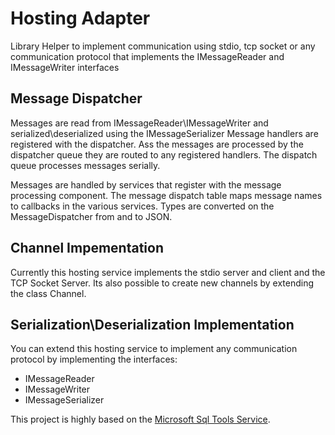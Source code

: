 # Hosting Adapter
Library Helper to implement communication using stdio, tcp socket or any communication
 protocol that implements the IMessageReader and IMessageWriter interfaces

## Message Dispatcher

Messages are read from IMessageReader\IMessageWriter and serialized\deserialized using the IMessageSerializer
Message handlers are registered with the dispatcher.  Ass the messages are processed by
the dispatcher queue they are routed to any registered handlers.  The dispatch queue processes messages 
serially.

Messages are handled by services that register with the message processing component. The message dispatch table maps
message names to callbacks in the various services. Types are converted on the MessageDispatcher from and to JSON.

## Channel Impementation

Currently this hosting service implements the stdio server and client and the TCP Socket Server. 
Its also possible to create new channels by extending the class Channel.

## Serialization\Deserialization Implementation

You can extend this hosting service to implement any communication protocol by implementing the interfaces:
* IMessageReader
* IMessageWriter
* IMessageSerializer


This project is highly based on the [Microsoft Sql Tools Service](https://github.com/Microsoft/sqltoolsservice).